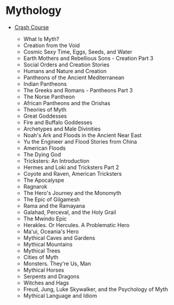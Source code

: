 # Mythology

- [Crash Course]()

    - What Is Myth?
    - Creation from the Void
    - Cosmic Sexy Time, Eggs, Seeds, and Water
    - Earth Mothers and Rebellious Sons - Creation Part 3
    - Social Orders and Creation Stories
    - Humans and Nature and Creation
    - Pantheons of the Ancient Mediterranean
    - Indian Pantheons
    - The Greeks and Romans - Pantheons Part 3
    - The Norse Pantheon
    - African Pantheons and the Orishas
    - Theories of Myth
    - Great Goddesses
    - Fire and Buffalo Goddesses
    - Archetypes and Male Divinities
    - Noah's Ark and Floods in the Ancient Near East
    - Yu the Engineer and Flood Stories from China
    - American Floods
    - The Dying God
    - Tricksters: An Introduction
    - Hermes and Loki and Tricksters Part 2
    - Coyote and Raven, American Tricksters
    - The Apocalyspe
    - Ragnarok
    - The Hero's Journey and the Monomyth
    - The Epic of Gilgamesh
    - Rama and the Ramayana
    - Galahad, Perceval, and the Holy Grail
    - The Mwindo Epic
    - Herakles. Or Hercules. A Problematic Hero
    - Ma'ui, Oceania's Hero
    - Mythical Caves and Gardens
    - Mythical Mountains
    - Mythical Trees
    - Cities of Myth
    - Monsters. They're Us, Man
    - Mythical Horses
    - Serpents and Dragons
    - Witches and Hags
    - Freud, Jung, Luke Skywalker, and the Psychology of Myth
    - Mythical Language and Idiom
